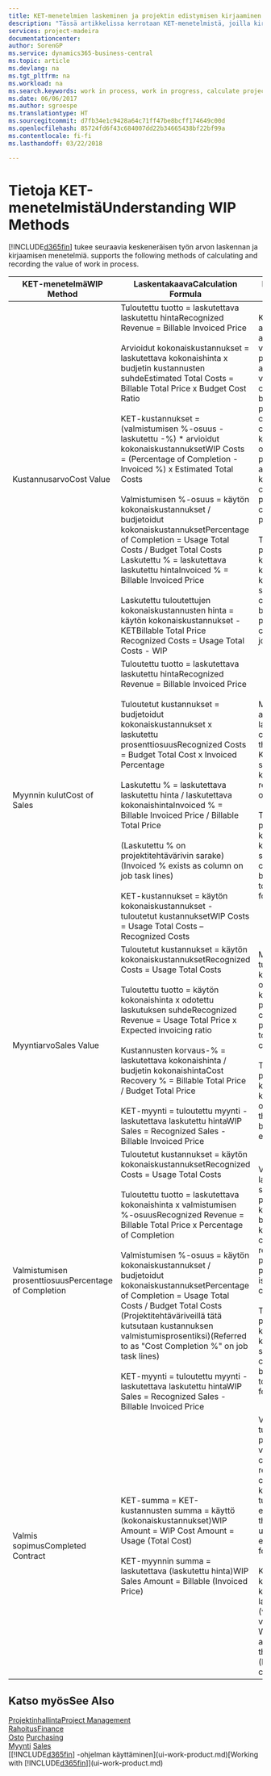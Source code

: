```yaml
---
title: KET-menetelmien laskeminen ja projektin edistymisen kirjaaminen| Microsoft Docs
description: "Tässä artikkelissa kerrotaan KET-menetelmistä, joilla kirjataan, seurataan ja lasketaan keskeneräisen projektien rahoitustietoja."
services: project-madeira
documentationcenter: 
author: SorenGP
ms.service: dynamics365-business-central
ms.topic: article
ms.devlang: na
ms.tgt_pltfrm: na
ms.workload: na
ms.search.keywords: work in process, work in progress, calculate project WIP
ms.date: 06/06/2017
ms.author: sgroespe
ms.translationtype: HT
ms.sourcegitcommit: d7fb34e1c9428a64c71ff47be8bcff174649c00d
ms.openlocfilehash: 85724fd6f43c684007dd22b34665438bf22bf99a
ms.contentlocale: fi-fi
ms.lasthandoff: 03/22/2018

---
```

# <a name="understanding-wip-methods"></a><span data-ttu-id="92333-103">Tietoja KET-menetelmistä</span><span class="sxs-lookup"><span data-stu-id="92333-103">Understanding WIP Methods</span></span>
[!INCLUDE[d365fin](includes/d365fin_md.md)]<span data-ttu-id="92333-104"> tukee seuraavia keskeneräisen työn arvon laskennan ja kirjaamisen menetelmiä.</span><span class="sxs-lookup"><span data-stu-id="92333-104"> supports the following methods of calculating and recording the value of work in process.</span></span>

| <span data-ttu-id="92333-105">KET-menetelmä</span><span class="sxs-lookup"><span data-stu-id="92333-105">WIP Method</span></span> | <span data-ttu-id="92333-106">Laskentakaava</span><span class="sxs-lookup"><span data-stu-id="92333-106">Calculation Formula</span></span> | <span data-ttu-id="92333-107">Laskennan kuvaus</span><span class="sxs-lookup"><span data-stu-id="92333-107">Calculation Description</span></span> |
| --- | --- | --- |
| <span data-ttu-id="92333-108">Kustannusarvo</span><span class="sxs-lookup"><span data-stu-id="92333-108">Cost Value</span></span> |<span data-ttu-id="92333-109">Tuloutettu tuotto = laskutettava laskutettu hinta</span><span class="sxs-lookup"><span data-stu-id="92333-109">Recognized Revenue = Billable Invoiced Price</span></span><br /><br /> <span data-ttu-id="92333-110">Arvioidut kokonaiskustannukset = laskutettava kokonaishinta x budjetin kustannusten suhde</span><span class="sxs-lookup"><span data-stu-id="92333-110">Estimated Total Costs = Billable Total Price x Budget Cost Ratio</span></span><br /><br /> <span data-ttu-id="92333-111">KET-kustannukset = (valmistumisen %-osuus - laskutettu -%) \* arvioidut kokonaiskustannukset</span><span class="sxs-lookup"><span data-stu-id="92333-111">WIP Costs = (Percentage of Completion - Invoiced %) x Estimated Total Costs</span></span><br /><br /> <span data-ttu-id="92333-112">Valmistumisen %-osuus = käytön kokonaiskustannukset / budjetoidut kokonaiskustannukset</span><span class="sxs-lookup"><span data-stu-id="92333-112">Percentage of Completion = Usage Total Costs / Budget Total Costs</span></span><br /> <span data-ttu-id="92333-113">Laskutettu % = laskutettava laskutettu hinta</span><span class="sxs-lookup"><span data-stu-id="92333-113">Invoiced % = Billable Invoiced Price</span></span><br /><br /> <span data-ttu-id="92333-114">Laskutettu tuloutettujen kokonaiskustannusten hinta = käytön kokonaiskustannukset - KET</span><span class="sxs-lookup"><span data-stu-id="92333-114">Billable Total Price Recognized Costs = Usage Total Costs - WIP</span></span> |<span data-ttu-id="92333-115">Kustannusarvon laskelmat aloitetaan laskemalla tuotettujen arvo. Se tehdään ottamalla osa valmistumisen prosenttiosuuteen perustuvista arvioiduista kustannuksista.</span><span class="sxs-lookup"><span data-stu-id="92333-115">Cost value calculations start by calculating the value of what has been provided by taking a proportion of the estimated total costs based on percentage of completion.</span></span> <span data-ttu-id="92333-116">Laskutetut kustannukset vähennetään ottamalla osa laskutettuun prosenttiin perustuvista arvioiduista kokonaiskustannuksista.</span><span class="sxs-lookup"><span data-stu-id="92333-116">Invoiced costs are subtracted by taking a proportion of the estimated total costs based on the invoiced percentage.</span></span><br /><br /> <span data-ttu-id="92333-117">Tämä laskenta vaatii, että koko projektin laskutettava kokonaishinta, budjetoitu kokonaishinta ja budjetoidut kokonaiskustannukset on syötettävä oikein.</span><span class="sxs-lookup"><span data-stu-id="92333-117">This calculation requires that the billable total price, budget total price, and budget total costs be correctly entered for the whole job.</span></span> |
| <span data-ttu-id="92333-118">Myynnin kulut</span><span class="sxs-lookup"><span data-stu-id="92333-118">Cost of Sales</span></span> |<span data-ttu-id="92333-119">Tuloutettu tuotto = laskutettava laskutettu hinta</span><span class="sxs-lookup"><span data-stu-id="92333-119">Recognized Revenue = Billable Invoiced Price</span></span><br /><br /> <span data-ttu-id="92333-120">Tuloutetut kustannukset = budjetoidut kokonaiskustannukset x laskutettu prosenttiosuus</span><span class="sxs-lookup"><span data-stu-id="92333-120">Recognized Costs = Budget Total Cost x Invoiced Percentage</span></span><br /><br /> <span data-ttu-id="92333-121">Laskutettu % = laskutettava laskutettu hinta / laskutettava kokonaishinta</span><span class="sxs-lookup"><span data-stu-id="92333-121">Invoiced % = Billable Invoiced Price / Billable Total Price</span></span><br /><br /> <span data-ttu-id="92333-122">(Laskutettu % on projektitehtävärivin sarake)</span><span class="sxs-lookup"><span data-stu-id="92333-122">(Invoiced % exists as column on job task lines)</span></span><br /><br /> <span data-ttu-id="92333-123">KET-kustannukset = käytön kokonaiskustannukset - tuloutetut kustannukset</span><span class="sxs-lookup"><span data-stu-id="92333-123">WIP Costs = Usage Total Costs – Recognized Costs</span></span> |<span data-ttu-id="92333-124">Myynnin kulujen laskeminen alkaa tuloutettujen kustannusten laskemisella.</span><span class="sxs-lookup"><span data-stu-id="92333-124">Cost of sales calculations begin by calculating the recognized costs.</span></span> <span data-ttu-id="92333-125">Kustannukset tuloutetaan suhteessa budjetin kokonaiskustannuksiin.</span><span class="sxs-lookup"><span data-stu-id="92333-125">Costs are recognized proportionally based on budget total costs.</span></span><br /><br /> <span data-ttu-id="92333-126">Tämä laskenta vaatii, että koko projektin laskutettava kokonaishinta ja budjetin kokonaiskustannukset on syötettävä oikein.</span><span class="sxs-lookup"><span data-stu-id="92333-126">This calculation requires that the billable total price and budget total costs be correctly entered for the whole job.</span></span> |
| <span data-ttu-id="92333-127">Myyntiarvo</span><span class="sxs-lookup"><span data-stu-id="92333-127">Sales Value</span></span> |<span data-ttu-id="92333-128">Tuloutetut kustannukset = käytön kokonaiskustannukset</span><span class="sxs-lookup"><span data-stu-id="92333-128">Recognized Costs = Usage Total Costs</span></span><br /><br /> <span data-ttu-id="92333-129">Tuloutettu tuotto = käytön kokonaishinta x odotettu laskutuksen suhde</span><span class="sxs-lookup"><span data-stu-id="92333-129">Recognized Revenue = Usage Total Price x Expected invoicing ratio</span></span><br /><br /> <span data-ttu-id="92333-130">Kustannusten korvaus-% = laskutettava kokonaishinta / budjetin kokonaishinta</span><span class="sxs-lookup"><span data-stu-id="92333-130">Cost Recovery % = Billable Total Price / Budget Total Price</span></span><br /><br /> <span data-ttu-id="92333-131">KET-myynti = tuloutettu myynti - laskutettava laskutettu hinta</span><span class="sxs-lookup"><span data-stu-id="92333-131">WIP Sales = Recognized Sales - Billable Invoiced Price</span></span> |<span data-ttu-id="92333-132">Myyntiarvon laskelmat tulouttavat tuoton suhteessa käytön kokonaiskustannuksiin ja odotettuihin kustannuksiin korvaussuhteen perusteella.</span><span class="sxs-lookup"><span data-stu-id="92333-132">Sales value calculations recognize revenue proportionally based on usage total costs and the expected cost recovery ratio.</span></span><br /><br /> <span data-ttu-id="92333-133">Tämä laskenta vaatii, että koko projektin laskutettava kokonaishinta ja budjetin kokonaishinta on syötettävä oikein.</span><span class="sxs-lookup"><span data-stu-id="92333-133">This calculation requires that the billable total price and budget total price be correctly entered for the whole job.</span></span> |
| <span data-ttu-id="92333-134">Valmistumisen prosenttiosuus</span><span class="sxs-lookup"><span data-stu-id="92333-134">Percentage of Completion</span></span> |<span data-ttu-id="92333-135">Tuloutetut kustannukset = käytön kokonaiskustannukset</span><span class="sxs-lookup"><span data-stu-id="92333-135">Recognized Costs = Usage Total Costs</span></span><br /><br /> <span data-ttu-id="92333-136">Tuloutettu tuotto = laskutettava kokonaishinta x valmistumisen %-osuus</span><span class="sxs-lookup"><span data-stu-id="92333-136">Recognized Revenue = Billable Total Price x Percentage of Completion</span></span><br /><br /> <span data-ttu-id="92333-137">Valmistumisen %-osuus = käytön kokonaiskustannukset / budjetoidut kokonaiskustannukset</span><span class="sxs-lookup"><span data-stu-id="92333-137">Percentage of Completion = Usage Total Costs / Budget Total Costs</span></span><br /> <span data-ttu-id="92333-138">(Projektitehtäväriveillä tätä kutsutaan kustannuksen valmistumisprosentiksi)</span><span class="sxs-lookup"><span data-stu-id="92333-138">(Referred to as "Cost Completion %" on job task lines)</span></span><br /><br /> <span data-ttu-id="92333-139">KET-myynti = tuloutettu myynti - laskutettava laskutettu hinta</span><span class="sxs-lookup"><span data-stu-id="92333-139">WIP Sales = Recognized Sales - Billable Invoiced Price</span></span> |<span data-ttu-id="92333-140">Valmistumisen %-osuuden laskennat tulouttavat tuoton suhteessa valmistumisen prosenttiosuuteen (eli käytön kokonaiskustannuksiin ja budjetin kustannuksiin).</span><span class="sxs-lookup"><span data-stu-id="92333-140">Percentage of completion calculations recognize revenue proportionally based on the percentage of completion, that is, usage total costs vs. budget costs.</span></span><br /><br /> <span data-ttu-id="92333-141">Tämä laskenta vaatii, että koko projektin laskutettava kokonaishinta ja budjetin kokonaiskustannukset on syötettävä oikein.</span><span class="sxs-lookup"><span data-stu-id="92333-141">This calculation requires that the billable total price and budget total costs be correctly entered for the whole job.</span></span> |
| <span data-ttu-id="92333-142">Valmis sopimus</span><span class="sxs-lookup"><span data-stu-id="92333-142">Completed Contract</span></span> |<span data-ttu-id="92333-143">KET-summa = KET-kustannusten summa = käyttö (kokonaiskustannukset)</span><span class="sxs-lookup"><span data-stu-id="92333-143">WIP Amount = WIP Cost Amount = Usage (Total Cost)</span></span><br /><br /> <span data-ttu-id="92333-144">KET-myynnin summa = laskutettava (laskutettu hinta)</span><span class="sxs-lookup"><span data-stu-id="92333-144">WIP Sales Amount = Billable (Invoiced Price)</span></span> |<span data-ttu-id="92333-145">Valmis sopimus ei tulouta tuottoa ja kustannuksia ennen projektin valmistumista.</span><span class="sxs-lookup"><span data-stu-id="92333-145">Completed contract does not recognize revenue and costs until the job is complete.</span></span> <span data-ttu-id="92333-146">Tästä voi olla hyötyä, kun projektin kustannusten ja tuoton arviointi on hyvin epävarmaa.</span><span class="sxs-lookup"><span data-stu-id="92333-146">You may want to do this when there is high uncertainty around the estimates of costs and revenue for the job.</span></span><br /><br /> <span data-ttu-id="92333-147">Kaikki käyttö kirjataan KET-kustannusten tilille (saatavat) ja kaikki laskutettu myynti kirjataan laskutetun KET-myynnin tilille (velat), kunnes projekti on valmis.</span><span class="sxs-lookup"><span data-stu-id="92333-147">All usage is posted to the WIP Costs account (asset) and all invoiced sales are posted to the WIP Invoiced Sales account (liability) until the job is complete.</span></span> |

## <a name="see-also"></a><span data-ttu-id="92333-148">Katso myös</span><span class="sxs-lookup"><span data-stu-id="92333-148">See Also</span></span>
[<span data-ttu-id="92333-149">Projektinhallinta</span><span class="sxs-lookup"><span data-stu-id="92333-149">Project Management</span></span>](projects-manage-projects.md)  
[<span data-ttu-id="92333-150">Rahoitus</span><span class="sxs-lookup"><span data-stu-id="92333-150">Finance</span></span>](finance.md)  
<span data-ttu-id="92333-151">[Osto](purchasing-manage-purchasing.md)       </span><span class="sxs-lookup"><span data-stu-id="92333-151">[Purchasing](purchasing-manage-purchasing.md)       </span></span>  
<span data-ttu-id="92333-152">[Myynti](sales-manage-sales.md)    </span><span class="sxs-lookup"><span data-stu-id="92333-152">[Sales](sales-manage-sales.md)    </span></span>  
<span data-ttu-id="92333-153">[[!INCLUDE[d365fin](includes/d365fin_md.md)] -ohjelman käyttäminen](ui-work-product.md)</span><span class="sxs-lookup"><span data-stu-id="92333-153">[Working with [!INCLUDE[d365fin](includes/d365fin_md.md)]](ui-work-product.md)</span></span>  


